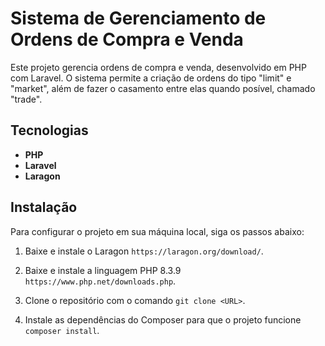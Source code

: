 # Sistema de Gerenciamento de Ordens de Compra e Venda

Este projeto gerencia ordens de compra e venda, desenvolvido em PHP com Laravel. O sistema permite a criação de ordens do tipo "limit" e "market", além de fazer o casamento entre elas quando posível, chamado "trade". 

## Tecnologias

- **PHP**
- **Laravel**
- **Laragon**

## Instalação

Para configurar o projeto em sua máquina local, siga os passos abaixo:

1. Baixe e instale o Laragon `https://laragon.org/download/`.

2. Baixe e instale a linguagem PHP 8.3.9 `https://www.php.net/downloads.php`.

3. Clone o repositório com o comando `git clone <URL>`. 

4. Instale as dependências do Composer para que o projeto funcione `composer install`.
